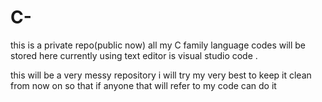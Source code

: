 # C-
this is a private repo(public now)
all my C family language codes will be stored here
currently using text editor is visual studio code .

 this will be a very messy repository i will try my very best to keep it clean from now on so that if anyone that will refer to my code can do it 
